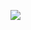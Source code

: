 



![](https://user-images.githubusercontent.com/62868878/108868671-74763d80-761c-11eb-917d-fd1e4f6e4b86.gif)

